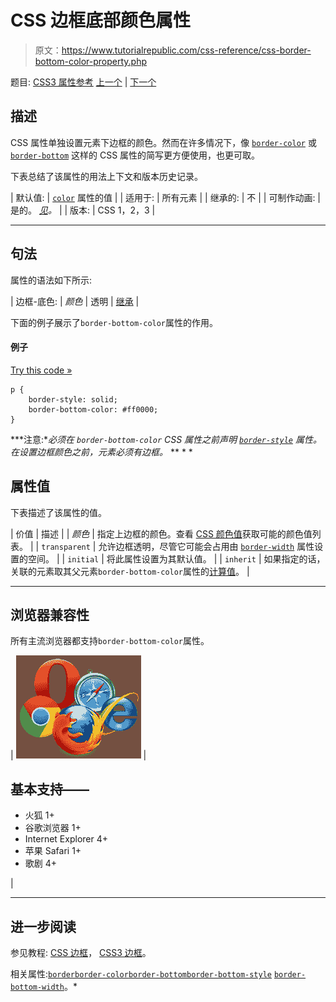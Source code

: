 # CSS 边框底部颜色属性

> 原文：<https://www.tutorialrepublic.com/css-reference/css-border-bottom-color-property.php>

题目: [CSS3 属性参考](css3-properties.php) [上一个](css-border-bottom-property.php) | [下一个](css3-border-bottom-left-radius-property.php)

## 描述

CSS 属性单独设置元素下边框的颜色。然而在许多情况下，像 [`border-color`](css-border-color-property.php) 或 [`border-bottom`](css-border-bottom-property.php) 这样的 CSS 属性的简写更方便使用，也更可取。

下表总结了该属性的用法上下文和版本历史记录。

| 默认值: | [`color`](css-color-property.php) 属性的值 |
| 适用于: | 所有元素 |
| 继承的: | 不 |
| 可制作动画: | 是的。 [*见*](css-animatable-properties.php)*。* |
| 版本: | CSS 1，2，3 |

* * *

## 句法

属性的语法如下所示:

| 边框-底色: | *颜色* &#124; 透明 &#124; [继承](../definitions.php#inherit) |

下面的例子展示了`border-bottom-color`属性的作用。

#### 例子

[Try this code »](../codelab.php?topic=css&file=border-bottom-color-property "Try this code using online Editor")

```
p {
    border-style: solid;
    border-bottom-color: #ff0000;
}
```

 ***注意:**必须在
`border-bottom-color` CSS 属性之前声明 [`border-style`](css-border-style-property.php) 属性。在设置边框颜色之前，元素必须有边框。*  ** * *

## 属性值

下表描述了该属性的值。

| 价值 | 描述 |
| *颜色* | 指定上边框的颜色。查看 [CSS 颜色值](css-color-values.php)获取可能的颜色值列表。 |
| `transparent` | 允许边框透明，尽管它可能会占用由 [`border-width`](css-border-width-property.php) 属性设置的空间。 |
| `initial` | 将此属性设置为其默认值。 |
| `inherit` | 如果指定的话，关联的元素取其父元素`border-bottom-color`属性的[计算值](../definitions.php#computed-value)。 |

* * *

## 浏览器兼容性

所有主流浏览器都支持`border-bottom-color`属性。

| ![Browsers Icon](img/e9331123c77668c1832e541c2fca1002.png) | 

## 基本支持——

*   火狐 1+
*   谷歌浏览器 1+
*   Internet Explorer 4+
*   苹果 Safari 1+
*   歌剧 4+

 |

* * *

## 进一步阅读

参见教程: [CSS 边框](../css-tutorial/css-border.php)， [CSS3 边框](../css-tutorial/css3-border.php)。

相关属性:[`border`](css-border-property.php)[`border-color`](css-border-color-property.php)[`border-bottom`](css-border-bottom-property.php)[`border-bottom-style`](css-border-bottom-style-property.php)
[`border-bottom-width`](css-border-bottom-width-property.php)。*